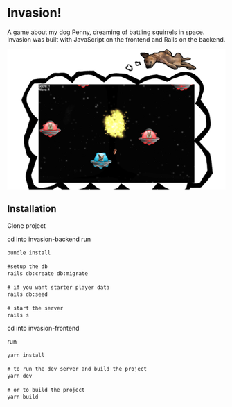 # Invasion!

A game about my dog Penny, dreaming of battling squirrels in space. Invasion was built with JavaScript on the frontend and Rails on the backend.

<img src="./screenshot.png" alt="gameplay" width="600" height="auto" />

## Installation
Clone project

cd into invasion-backend
run
```
bundle install

#setup the db
rails db:create db:migrate

# if you want starter player data
rails db:seed

# start the server
rails s
```

cd into invasion-frontend

run
```
yarn install

# to run the dev server and build the project
yarn dev

# or to build the project
yarn build
```
